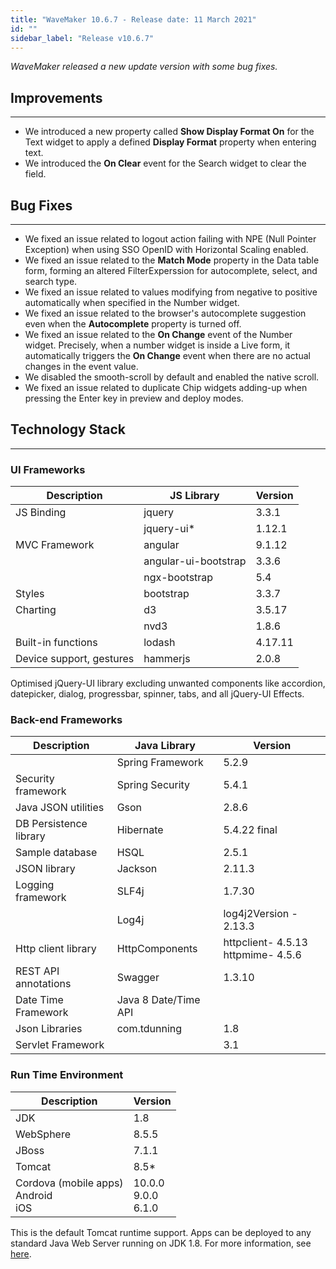 ```yaml
---
title: "WaveMaker 10.6.7 - Release date: 11 March 2021"
id: ""
sidebar_label: "Release v10.6.7"
---
```

*WaveMaker released a new update version with some bug fixes.*

## Improvements

---

- We introduced a new property called **Show Display Format On** for the Text widget to apply a defined **Display Format** property when entering text.
- We introduced the **On Clear** event for the Search widget to clear the field.

## Bug Fixes

---

- We fixed an issue related to logout action failing with NPE (Null Pointer Exception) when using SSO OpenID with Horizontal Scaling enabled.
- We fixed an issue related to the **Match Mode** property in the Data table form, forming an altered FilterExperssion for autocomplete, select, and search type.
- We fixed an issue related to values modifying from negative to positive automatically when specified in the Number widget.
- We fixed an issue related to the browser's autocomplete suggestion even when the **Autocomplete** property is turned off.
- We fixed an issue related to the **On Change** event of the Number widget. Precisely, when a number widget is inside a Live form, it automatically triggers the **On Change** event when there are no actual changes in the event value.
- We disabled the smooth-scroll by default and enabled the native scroll.
- We fixed an issue related to duplicate Chip widgets adding-up when pressing the Enter key in preview and deploy modes.

## Technology Stack

---

### UI Frameworks

| Description | JS Library | Version |
| --- | --- | --- |
| JS Binding | jquery | 3.3.1 |
|  | jquery-ui* | 1.12.1 |
| MVC Framework | angular | 9.1.12 |
|  | angular-ui-bootstrap | 3.3.6 |
|  | ngx-bootstrap | 5.4|
| Styles | bootstrap | 3.3.7 |
| Charting | d3 | 3.5.17 |
|  | nvd3 | 1.8.6 |
| Built-in functions | lodash | 4.17.11 |
| Device support, gestures | hammerjs | 2.0.8 |

Optimised jQuery-UI library excluding unwanted components like accordion, datepicker, dialog, progressbar, spinner, tabs, and all jQuery-UI Effects.

### Back-end Frameworks

| Description | Java Library | Version |
| --- | --- | --- |
|  | Spring Framework | 5.2.9|
| Security framework | Spring Security | 5.4.1 |
| Java JSON utilities | Gson | 2.8.6|
| DB Persistence library | Hibernate | 5.4.22 final|
| Sample database | HSQL | 2.5.1|
| JSON library | Jackson | 2.11.3|
| Logging framework | SLF4j | 1.7.30 |
|  | Log4j | log4j2Version - 2.13.3 |
| Http client library | HttpComponents | httpclient- 4.5.13 <br> httpmime- 4.5.6 |
| REST API annotations | Swagger | 1.3.10 |
| Date Time Framework | Java 8 Date/Time API |  |
| Json Libraries | com.tdunning |  1.8 |
| Servlet Framework |  | 3.1 |

### Run Time Environment

| Description | Version |
| --- | --- |
| JDK | 1.8 |
| WebSphere | 8.5.5 |
| JBoss | 7.1.1 |
| Tomcat | 8.5* |
| Cordova (mobile apps) <br> Android <br> iOS | 10.0.0 <br> 9.0.0  <br> 6.1.0 |

This is the default Tomcat runtime support. Apps can be deployed to any standard Java Web Server running on JDK 1.8. For more information, see [here](/learn/app-development/deployment/deployment-web-server).
